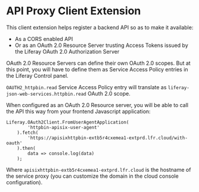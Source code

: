 # API Proxy Client Extension

This client extension helps register a backend API so as to make it available:
 - As a CORS enabled API
 - Or as an OAuth 2.0 Resource Server trusting Access Tokens issued by the Liferay
OAuth 2.0 Authorization Server

OAuth 2.0 Resource Servers can define their own OAuth 2.0 scopes.
But at this point, you will have to define them as Service Access Policy entries
in the Liferay Control panel.

`OAUTH2_httpbin.read` Service Access Policy entry will translate as
`liferay-json-web-services.httpbin.read` OAuth 2.0 scope.

When configured as an OAuth 2.0 Resource server, you will be able to call the
API this way from your frontend Javascript application:

```
Liferay.OAuth2Client.FromUserAgentApplication(
        'httpbin-apisix-user-agent'
    ).fetch(
        'https://apisixhttpbin-extb5r4cxemea1-extprd.lfr.cloud/with-oauth'
    ).then(
        data => console.log(data)
    );
```

Where `apisixhttpbin-extb5r4cxemea1-extprd.lfr.cloud` is the hostname of the
service proxy (you can customize the domain in the cloud console configuration).